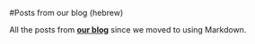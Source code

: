 #Posts from our blog (hebrew)

All the posts from **[our blog](http://4p-tech.co.il/blog)** since we moved to using Markdown.